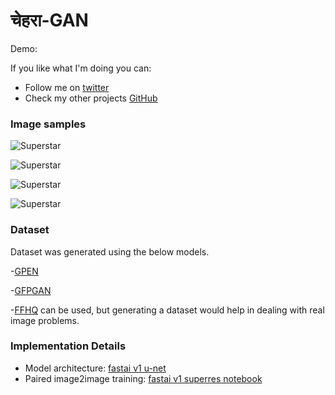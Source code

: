 # चेहरा-GAN

Demo:

If you like what I'm doing you can:

- Follow me on [twitter](https://twitter.com/Vijish68859437)
- Check my other projects [GitHub](https://github.com/vijishmadhavan)



### Image samples 


![Superstar](https://github.com/vijishmadhavan/Chehara-GAN/blob/master/compare/ami-side.jpg)


![Superstar](https://github.com/vijishmadhavan/Chehara-GAN/blob/master/compare/90050137-4da1-44cc-b64b-0b9efc813148-side.jpg)


![Superstar](https://github.com/vijishmadhavan/Chehara-GAN/blob/master/compare/1_7-side.jpg)


![Superstar](https://github.com/vijishmadhavan/Chehara-GAN/blob/master/compare/0941881e-1b87-46d3-9b4e-10e9b8b4137b-side.jpg)


### Dataset

Dataset was generated using the below models. 

-[GPEN](https://github.com/yangxy/GPEN)

-[GFPGAN](https://github.com/TencentARC/GFPGAN)

-[FFHQ](https://github.com/NVlabs/ffhq-dataset) can be used, but generating a dataset would help in dealing with real image problems.


### Implementation Details
- Model architecture: [fastai v1 u-net](https://fastai1.fast.ai/vision.models.unet.html)
- Paired image2image training: [fastai v1 superres notebook](https://github.com/aarcosg/fastai-course-v3-notes/blob/master/refactored_by_topics/CNN_L7_gan_feature-loss.md)



